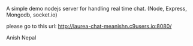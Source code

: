 A simple demo nodejs server for handling real time chat.
(Node, Express, Mongodb, socket.io)

please go to this url: http://laurea-chat-meanishn.c9users.io:8080/

Anish Nepal